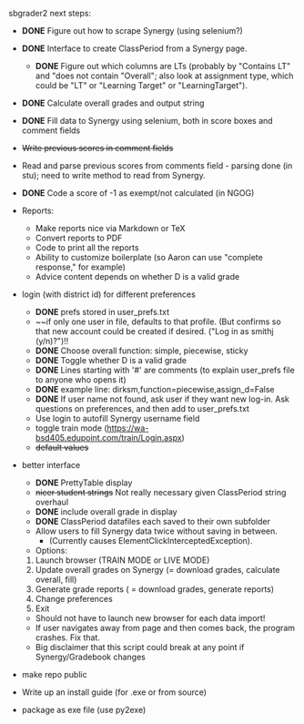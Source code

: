 sbgrader2 next steps:

* **DONE** Figure out how to scrape Synergy (using selenium?)
* **DONE** Interface to create ClassPeriod from a Synergy page.
  * **DONE** Figure out which columns are LTs (probably by "Contains LT" and "does not contain "Overall"; also look at assignment type, which could be "LT" or "Learning Target" or "LearningTarget").
* **DONE** Calculate overall grades and output string
* **DONE** Fill data to Synergy using selenium, both in score boxes and comment fields
* ~~Write previous scores in comment fields~~
* Read and parse previous scores from comments field - parsing done (in stu); need to write method to read from Synergy.
* **DONE** Code a score of -1 as exempt/not calculated (in NGOG)

* Reports:
  * Make reports nice via Markdown or TeX
  * Convert reports to PDF
  * Code to print all the reports
  * Ability to customize boilerplate (so Aaron can use "complete response," for example)
  * Advice content depends on whether D is a valid grade

* login (with district id) for different preferences
  * **DONE** prefs stored in user_prefs.txt
  * ~~if only one user in file, defaults to that profile. (But confirms so that new account could be created if desired. ("Log in as smithj (y/n)?")!!
  * **DONE** Choose overall function: simple, piecewise, sticky
  * **DONE** Toggle whether D is a valid grade
  * **DONE** Lines starting with '#' are comments (to explain user_prefs file to anyone who opens it)
  * **DONE** example line: dirksm,function=piecewise,assign_d=False
  * **DONE** If user name not found, ask user if they want new log-in. Ask questions on preferences, and then add to user_prefs.txt
  * Use login to autofill Synergy username field
  * toggle train mode (https://wa-bsd405.edupoint.com/train/Login.aspx)
  * ~~default values~~

* better interface
  * **DONE** PrettyTable display
  * ~~nicer student strings~~ Not really necessary given ClassPeriod string overhaul
  * **DONE** include overall grade in display
  * **DONE** ClassPeriod datafiles each saved to their own subfolder
  * Allow users to fill Synergy data twice without saving in between.
    * (Currently causes ElementClickInterceptedException).
  * Options:
   1. Launch browser (TRAIN MODE or LIVE MODE)
   2. Update overall grades on Synergy (= download grades, calculate overall, fill)
   3. Generate grade reports ( = download grades, generate reports)
   4. Change preferences
   5. Exit
  * Should not have to launch new browser for each data import!
  * If user navigates away from page and then comes back, the program crashes. Fix that.
  * Big disclaimer that this script could break at any point if Synergy/Gradebook changes

* make repo public

* Write up an install guide (for .exe or from source)
* package as exe file (use py2exe)
